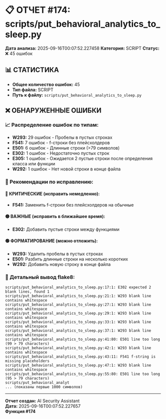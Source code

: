 # 📋 ОТЧЕТ #174: scripts/put_behavioral_analytics_to_sleep.py

**Дата анализа:** 2025-09-16T00:07:52.227458
**Категория:** SCRIPT
**Статус:** ❌ 45 ошибок

## 📊 СТАТИСТИКА

- **Общее количество ошибок:** 45
- **Тип файла:** SCRIPT
- **Путь к файлу:** `scripts/put_behavioral_analytics_to_sleep.py`

## ❌ ОБНАРУЖЕННЫЕ ОШИБКИ

### 📈 Распределение ошибок по типам:

- **W293:** 29 ошибок - Пробелы в пустых строках
- **F541:** 7 ошибок - f-строки без плейсхолдеров
- **E501:** 6 ошибок - Длинные строки (>79 символов)
- **E302:** 1 ошибок - Недостаточно пустых строк
- **E305:** 1 ошибок - Ожидается 2 пустые строки после определения класса или функции
- **W292:** 1 ошибок - Нет новой строки в конце файла

### 🎯 Рекомендации по исправлению:

#### 🔴 КРИТИЧЕСКИЕ (исправить немедленно):
- **F541:** Заменить f-строки без плейсхолдеров на обычные

#### 🟡 ВАЖНЫЕ (исправить в ближайшее время):
- **E302:** Добавить пустые строки между функциями

#### 🟢 ФОРМАТИРОВАНИЕ (можно отложить):
- **W293:** Удалить пробелы в пустых строках
- **E501:** Разбить длинные строки на несколько коротких
- **W292:** Добавить новую строку в конце файла

### 📝 Детальный вывод flake8:

```
scripts/put_behavioral_analytics_to_sleep.py:17:1: E302 expected 2 blank lines, found 1
scripts/put_behavioral_analytics_to_sleep.py:21:1: W293 blank line contains whitespace
scripts/put_behavioral_analytics_to_sleep.py:27:1: W293 blank line contains whitespace
scripts/put_behavioral_analytics_to_sleep.py:29:1: W293 blank line contains whitespace
scripts/put_behavioral_analytics_to_sleep.py:33:1: W293 blank line contains whitespace
scripts/put_behavioral_analytics_to_sleep.py:37:1: W293 blank line contains whitespace
scripts/put_behavioral_analytics_to_sleep.py:41:80: E501 line too long (99 > 79 characters)
scripts/put_behavioral_analytics_to_sleep.py:42:1: W293 blank line contains whitespace
scripts/put_behavioral_analytics_to_sleep.py:43:11: F541 f-string is missing placeholders
scripts/put_behavioral_analytics_to_sleep.py:47:1: W293 blank line contains whitespace
scripts/put_behavioral_analytics_to_sleep.py:55:80: E501 line too long (95 > 79 characters)
scripts/put_behavioral_analyt
... (показаны первые 1000 символов)
```

---
**Отчет создан:** AI Security Assistant  
**Дата:** 2025-09-16T00:07:52.227657  
**Функция #174**
